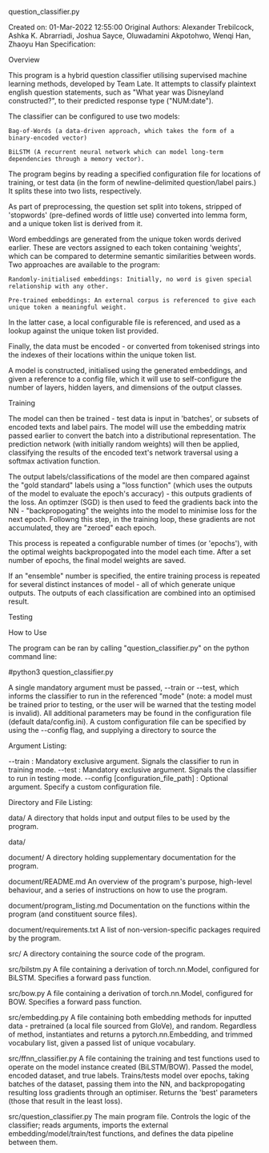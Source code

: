 question_classifier.py

Created on:      01-Mar-2022 12:55:00
Original Authors: Alexander Trebilcock, Ashka K. Abrarriadi, Joshua Sayce, Oluwadamini Akpotohwo, Wenqi Han, Zhaoyu Han
Specification:


Overview

This program is a hybrid question classifier utilising supervised machine learning methods, developed by Team Late. It attempts to classify plaintext english question statements, such as "What year was Disneyland constructed?", to their predicted response type ("NUM:date").

The classifier can be configured to use two models: 

    Bag-of-Words (a data-driven approach, which takes the form of a binary-encoded vector)

    BiLSTM (A recurrent neural network which can model long-term dependencies through a memory vector).

The program begins by reading a specified configuration file for locations of training, or test data (in the form of newline-delimited question/label pairs.) It splits these into two lists, respectively.

As part of preprocessing, the question set split into tokens, stripped of 'stopwords' (pre-defined words of little use) converted into lemma form, and a unique token list is derived from it. 

Word embeddings are generated from the unique token words derived earlier. These are vectors assigned to each token containing 'weights', which can be compared to determine semantic similarities between words. Two approaches are available to the program:

    Randomly-initialised embeddings: Initially, no word is given special relationship with any other.
    
    Pre-trained embeddings: An external corpus is referenced to give each unique token a meaningful weight.

In the latter case, a local configurable file is referenced, and used as a lookup against the unique token list provided.

Finally, the data must be encoded - or converted from tokenised strings into the indexes of their locations within the unique token list.

A model is constructed, initialised using the generated embeddings, and given a reference to a config file, which it will use to self-configure the number of layers, hidden layers, and dimensions of the output classes.


Training

The model can then be trained - test data is input in 'batches', or subsets of encoded texts and label pairs. The model will use the embedding matrix passed earlier to convert the batch into a distributional representation. The prediction network (with initially random weights) will then be applied, classifying the results of the encoded text's network traversal using a softmax activation function. 

The output labels/classifications of the model are then compared against the "gold standard" labels using a "loss function" (which uses the outputs of the model to evaluate the epoch's accuracy) - this outputs gradients of the loss. An optimzer (SGD) is then used to feed the gradients back into the NN - "backpropogating" the weights into the model to minimise loss for the next epoch. Followng this step, in the training loop, these gradients are not accumulated, they are "zeroed" each epoch.

This process is repeated a configurable number of times (or 'epochs'), with the optimal weights backpropogated into the model each time. After a set number of epochs, the final model weights are saved.

If an "ensemble" number is specified, the entire training process is repeated for several distinct instances of model - all of which generate unique outputs. The outputs of each classification are combined into an optimised result.


Testing




How to Use

The program can be ran by calling "question_classifier.py" on the python command line:

#python3 question_classifier.py

A single mandatory argument must be passed, --train or --test, which informs the classifier to run in
the referenced "mode" (note: a model must be trained prior to testing, or the user will be warned that
the testing model is invalid). All additional parameters may be found in the configuration file (default
data/config.ini). A custom configuration file can be specified by using the --config flag, and supplying
a directory to source the 


Argument Listing:

--train : Mandatory exclusive argument. Signals the classifier to run in training mode.
--test : Mandatory exclusive argument. Signals the classifier to run in testing mode.
--config [configuration_file_path] : Optional argument. Specify a custom configuration file.


Directory and File Listing:

data/ 
A directory that holds input and output files to be used by the program.

data/

document/
A directory holding supplementary documentation for the program.

document/README.md
An overview of the program's purpose, high-level behaviour, and a series of instructions on how to use the program.

document/program_listing.md
Documentation on the functions within the program (and constituent source files). 

document/requirements.txt
A list of non-version-specific packages required by the program.

src/
A directory containing the source code of the program.

src/bilstm.py
A file containing a derivation of torch.nn.Model, configured for BiLSTM. Specifies a forward pass function.

src/bow.py
A file containing a derivation of torch.nn.Model, configured for BOW. Specifies a forward pass function.

src/embedding.py
A file containing both embedding methods for inputted data - pretrained (a local file sourced from GloVe), and random. Regardless of method, instantiates and returns a pytorch.nn.Embedding, and trimmed vocabulary list, given a passed list of unique vocabulary.

src/ffnn_classifier.py
A file containing the training and test functions used to operate on the model instance created (BiLSTM/BOW). Passed the model, encoded dataset, and true labels. Trains/tests model over epochs, taking batches of the dataset, passing them into the NN, and backpropogating resulting loss gradients through an optimiser. Returns the 'best' parameters (those that result in the least loss).

src/question_classifier.py
The main program file. Controls the logic of the classifier; reads arguments, imports the external embedding/model/train/test functions, and defines the data pipeline between them.